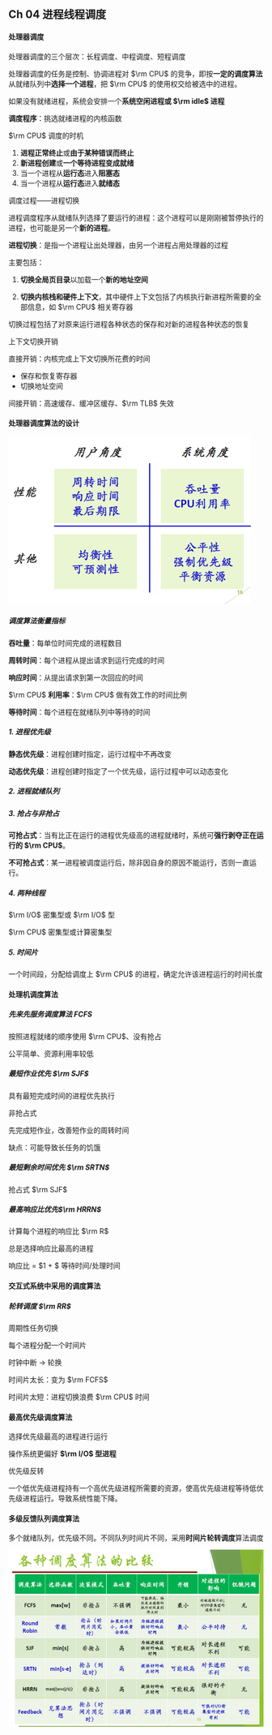 ## Ch 04  进程线程调度

#### 处理器调度

处理器调度的三个层次：长程调度、中程调度、短程调度

处理器调度的任务是控制、协调进程对 $\rm CPU$ 的竞争，即按**一定的调度算法**从就绪队列中**选择一个进程**，把 $\rm CPU$ 的使用权交给被选中的进程。

如果没有就绪进程，系统会安排一个**系统空闲进程或 $\rm idle$ 进程** 

**调度程序**：挑选就绪进程的内核函数



$\rm CPU$ 调度的时机

1. **进程正常终止**或**由于某种错误而终止** 
2. **新进程创建**或**一个等待进程变成就绪** 
3. 当一个进程从**运行态**进入**阻塞态** 
4. 当一个进程从**运行态**进入**就绪态** 



调度过程——进程切换

进程调度程序从就绪队列选择了要运行的进程：这个进程可以是刚刚被暂停执行的进程，也可能是另一个**新的进程**。

**进程切换**：是指一个进程让出处理器，由另一个进程占用处理器的过程

主要包括：

1. **切换全局页目录**以加载一个**新的地址空间** 

2. **切换内核栈和硬件上下文**，其中硬件上下文包括了内核执行新进程所需要的全部信息，如 $\rm CPU$ 相关寄存器

切换过程包括了对原来运行进程各种状态的保存和对新的进程各种状态的恢复



上下文切换开销

直接开销：内核完成上下文切换所花费的时间

+ 保存和恢复寄存器
+ 切换地址空间

间接开销：高速缓存、缓冲区缓存、$\rm TLB$ 失效



#### 处理器调度算法的设计

<img src="image-20201118013508723.png" alt="image-20201118013508723"  />



##### 调度算法衡量指标

**吞吐量**：每单位时间完成的进程数目

**周转时间**：每个进程从提出请求到运行完成的时间

**响应时间**：从提出请求到第一次回应的时间



$\rm CPU$ **利用率**：$\rm CPU$ 做有效工作的时间比例

**等待时间**：每个进程在就绪队列中等待的时间



##### 1. 进程优先级

**静态优先级**：进程创建时指定，运行过程中不再改变

**动态优先级**：进程创建时指定了一个优先级，运行过程中可以动态变化



##### 2. 进程就绪队列



##### 3. 抢占与非抢占

**可抢占式**：当有比正在运行的进程优先级高的进程就绪时，系统可**强行剥夺正在运行的 $\rm CPU$**。

**不可抢占式**：某一进程被调度运行后，除非因自身的原因不能运行，否则一直运行。



##### $4.$ 两种线程

$\rm I/O$ 密集型或 $\rm I/O$ 型

$\rm CPU$ 密集型或计算密集型



##### 5. 时间片

一个时间段，分配给调度上 $\rm CPU$ 的进程，确定允许该进程运行的时间长度



#### 处理机调度算法

##### 先来先服务调度算法 FCFS

按照进程就绪的顺序使用 $\rm CPU$、没有抢占

公平简单、资源利用率较低



##### 最短作业优先 $\rm SJF$

具有最短完成时间的进程优先执行

非抢占式

先完成短作业，改善短作业的周转时间

缺点：可能导致长任务的饥饿



##### 最短剩余时间优先 $\rm SRTN$

抢占式 $\rm SJF$ 



##### 最高响应比优先$\rm HRRN$

计算每个进程的响应比 $\rm R$ 

总是选择响应比最高的进程

响应比 $=$ $1 + $ 等待时间/处理时间



#### 交互式系统中采用的调度算法

##### 轮转调度 $\rm RR$ 

周期性任务切换

每个进程分配一个时间片

时钟中断 $\to$  轮换

时间片太长：变为 $\rm FCFS$ 

时间片太短：进程切换浪费 $\rm CPU$ 时间



#### 最高优先级调度算法

选择优先级最高的进程进行运行

操作系统更偏好 **$\rm I/O$ 型进程** 



优先级反转

一个低优先级进程持有一个高优先级进程所需要的资源，使高优先级进程等待低优先级进程运行。导致系统性能下降。



#### 多级反馈队列调度算法

多个就绪队列，优先级不同。不同队列时间片不同，采用**时间片轮转调度**算法调度

<img src="image-20201118081132690.png" alt="image-20201118081132690" style="zoom:150%;" />